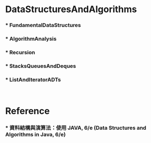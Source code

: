 DataStructuresAndAlgorithms
=====
### * FundamentalDataStructures
### * AlgorithmAnalysis
### * Recursion
### * StacksQueuesAndDeques
### * ListAndIteratorADTs
<br />

Reference
=====
### * 資料結構與演算法：使用 JAVA, 6/e (Data Structures and Algorithms in Java, 6/e)
